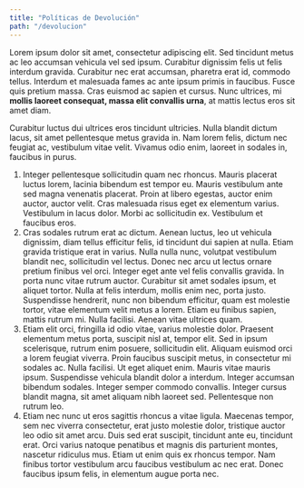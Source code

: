 ```yaml
---
title: "Políticas de Devolución"
path: "/devolucion"
---
```


Lorem ipsum dolor sit amet, consectetur adipiscing elit. Sed tincidunt metus ac leo accumsan vehicula vel sed ipsum. Curabitur dignissim felis ut felis interdum gravida. Curabitur nec erat accumsan, pharetra erat id, commodo tellus. Interdum et malesuada fames ac ante ipsum primis in faucibus. Fusce quis pretium massa. Cras euismod ac sapien et cursus. Nunc ultrices, mi **mollis laoreet consequat, massa elit convallis urna**, at mattis lectus eros sit amet diam. 

Curabitur luctus dui ultrices eros tincidunt ultricies. Nulla blandit dictum lacus, sit amet pellentesque metus gravida in. Nam lorem felis, dictum nec feugiat ac, vestibulum vitae velit. Vivamus odio enim, laoreet in sodales in, faucibus in purus.

1. Integer pellentesque sollicitudin quam nec rhoncus. Mauris placerat luctus lorem, lacinia bibendum est tempor eu. Mauris vestibulum ante sed magna venenatis placerat. Proin at libero egestas, auctor enim auctor, auctor velit. Cras malesuada risus eget ex elementum varius. Vestibulum in lacus dolor. Morbi ac sollicitudin ex. Vestibulum et faucibus eros.
2. Cras sodales rutrum erat ac dictum. Aenean luctus, leo ut vehicula dignissim, diam tellus efficitur felis, id tincidunt dui sapien at nulla. Etiam gravida tristique erat in varius. Nulla nulla nunc, volutpat vestibulum blandit nec, sollicitudin vel lectus. Donec nec arcu ut lectus ornare pretium finibus vel orci. Integer eget ante vel felis convallis gravida. In porta nunc vitae rutrum auctor. Curabitur sit amet sodales ipsum, et aliquet tortor. Nulla at felis interdum, mollis enim nec, porta justo. Suspendisse hendrerit, nunc non bibendum efficitur, quam est molestie tortor, vitae elementum velit metus a lorem. Etiam eu finibus sapien, mattis rutrum mi. Nulla facilisi. Aenean vitae ultrices quam.
3. Etiam elit orci, fringilla id odio vitae, varius molestie dolor. Praesent elementum metus porta, suscipit nisl at, tempor elit. Sed in ipsum scelerisque, rutrum enim posuere, sollicitudin elit. Aliquam euismod orci a lorem feugiat viverra. Proin faucibus suscipit metus, in consectetur mi sodales ac. Nulla facilisi. Ut eget aliquet enim. Mauris vitae mauris ipsum. Suspendisse vehicula blandit dolor a interdum. Integer accumsan bibendum sodales. Integer semper commodo convallis. Integer cursus blandit magna, sit amet aliquam nibh laoreet sed. Pellentesque non rutrum leo.
4. Etiam nec nunc ut eros sagittis rhoncus a vitae ligula. Maecenas tempor, sem nec viverra consectetur, erat justo molestie dolor, tristique auctor leo odio sit amet arcu. Duis sed erat suscipit, tincidunt ante eu, tincidunt erat. Orci varius natoque penatibus et magnis dis parturient montes, nascetur ridiculus mus. Etiam ut enim quis ex rhoncus tempor. Nam finibus tortor vestibulum arcu faucibus vestibulum ac nec erat. Donec faucibus ipsum felis, in elementum augue porta nec.